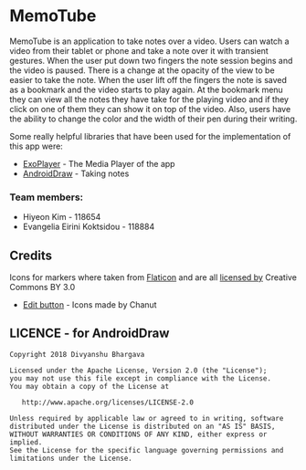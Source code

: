 # MemoTube
MemoTube is an application to take notes over a video. Users can watch a video from their tablet or phone and take a note over it with transient gestures. When the user put down two fingers the note session begins and the video is paused. There is a change at the opacity of the view to be easier to take the note. When the user lift off the fingers the note is saved as a bookmark and the video starts to play again. At the bookmark menu they can view all the notes they have take for the playing video and if they click on one of them they can show it on top of the video. Also, users have the ability to change the color and the width of their pen during their writing. 

Some really helpful libraries that have been used for the implementation of this app were:
* [ExoPlayer](https://google.github.io/ExoPlayer/) - The Media Player of the app
* [AndroidDraw](https://github.com/divyanshub024/AndroidDraw) - Taking notes 

### Team members:
* Hiyeon Kim - 118654
* Evangelia Eirini Koktsidou - 118884

## Credits
Icons for markers where taken from [Flaticon](www.flaticon.com) and are all [licensed by](http://creativecommons.org/licenses/by/3.0/) Creative Commons BY 3.0 

* [Edit button](https://www.flaticon.com/authors/chanut) - Icons made by Chanut

## LICENCE - for AndroidDraw
```
Copyright 2018 Divyanshu Bhargava

Licensed under the Apache License, Version 2.0 (the "License");
you may not use this file except in compliance with the License.
You may obtain a copy of the License at

   http://www.apache.org/licenses/LICENSE-2.0

Unless required by applicable law or agreed to in writing, software
distributed under the License is distributed on an "AS IS" BASIS,
WITHOUT WARRANTIES OR CONDITIONS OF ANY KIND, either express or implied.
See the License for the specific language governing permissions and
limitations under the License.
```
